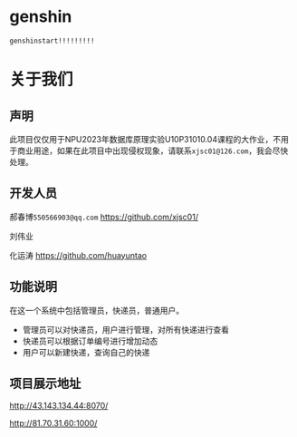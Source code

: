 # genshin
``````
genshinstart!!!!!!!!!
```````
# 关于我们

## 声明

此项目仅仅用于NPU2023年数据库原理实验U10P31010.04课程的大作业，不用于商业用途，如果在此项目中出现侵权现象，请联系`xjsc01@126.com`，我会尽快处理。

## 开发人员

郝春博`550566903@qq.com`  https://github.com/xjsc01/

刘伟业 

化运涛  https://github.com/huayuntao

## 功能说明

在这一个系统中包括管理员，快递员，普通用户。

+ 管理员可以对快递员，用户进行管理，对所有快递进行查看
+ 快递员可以根据订单编号进行增加动态
+ 用户可以新建快递，查询自己的快递

## 项目展示地址

http://43.143.134.44:8070/

http://81.70.31.60:1000/
